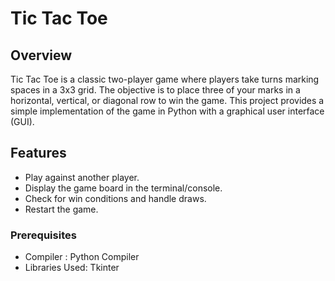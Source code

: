 # Tic Tac Toe

## Overview

Tic Tac Toe is a classic two-player game where players take turns marking spaces in a 3x3 grid. The objective is to place three of your marks in a horizontal, vertical, or diagonal row to win the game. This project provides a simple implementation of the game in Python with a graphical user interface (GUI).

## Features

- Play against another player.
- Display the game board in the terminal/console.
- Check for win conditions and handle draws.
- Restart the game.

### Prerequisites

- Compiler : Python Compiler
- Libraries Used: Tkinter
